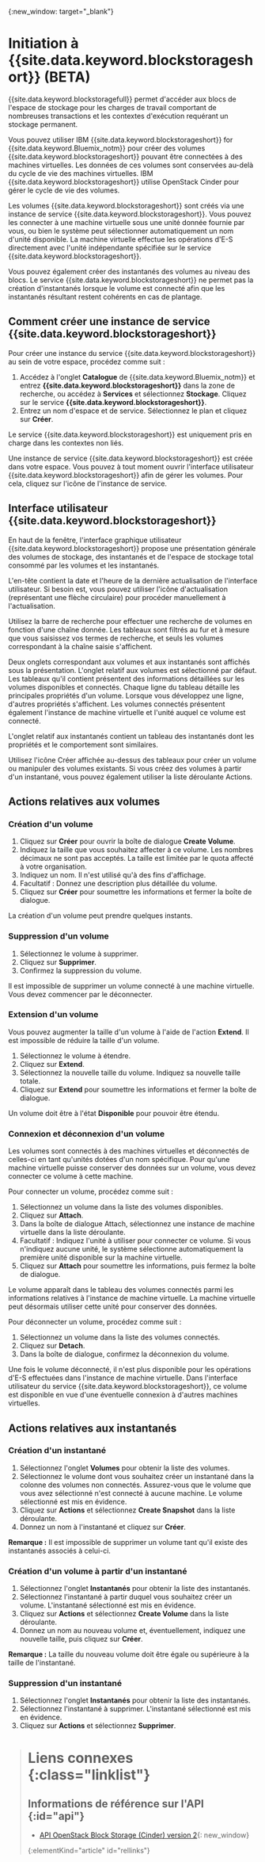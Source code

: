 {:new_window: target="_blank"} 

# Initiation à {{site.data.keyword.blockstorageshort}} (BETA) 

{{site.data.keyword.blockstoragefull}} permet d'accéder aux blocs de l'espace de stockage pour les charges de travail comportant de nombreuses transactions et les contextes d'exécution requérant un stockage permanent.

Vous pouvez utiliser IBM {{site.data.keyword.blockstorageshort}} for {{site.data.keyword.Bluemix_notm}} pour créer des volumes {{site.data.keyword.blockstorageshort}} pouvant être connectées à des machines virtuelles. Les données de ces volumes sont conservées au-delà du cycle de vie des machines virtuelles. IBM {{site.data.keyword.blockstorageshort}} utilise OpenStack Cinder pour gérer le cycle de vie des volumes.

Les volumes {{site.data.keyword.blockstorageshort}} sont créés via une instance de service {{site.data.keyword.blockstorageshort}}. Vous pouvez les connecter à une machine virtuelle sous une unité donnée fournie par vous, ou bien le système peut sélectionner automatiquement un nom d'unité disponible. La machine virtuelle effectue les opérations d'E-S directement avec l'unité indépendante spécifiée sur le service {{site.data.keyword.blockstorageshort}}.

Vous pouvez également créer des instantanés des volumes au niveau des blocs. Le service {{site.data.keyword.blockstorageshort}} ne permet pas la création d'instantanés lorsque le volume est connecté afin que les instantanés résultant restent cohérents en cas de plantage. 

## Comment créer une instance de service {{site.data.keyword.blockstorageshort}}
Pour créer une instance du service {{site.data.keyword.blockstorageshort}} au sein de votre espace, procédez comme suit :
 
1.	Accédez à l'onglet **Catalogue** de {{site.data.keyword.Bluemix_notm}} et entrez **{{site.data.keyword.blockstorageshort}}** dans la zone de recherche, ou accédez à **Services** et sélectionnez **Stockage**. Cliquez sur le service **{{site.data.keyword.blockstorageshort}}**. 
2.	Entrez un nom d'espace et de service. Sélectionnez le plan et cliquez sur **Créer**.
 	
Le service {{site.data.keyword.blockstorageshort}} est uniquement pris en charge dans les contextes non liés. 

Une instance de service {{site.data.keyword.blockstorageshort}} est créée dans votre espace. Vous pouvez à tout moment ouvrir l'interface utilisateur {{site.data.keyword.blockstorageshort}} afin de gérer les volumes. Pour cela, cliquez sur l'icône de l'instance de service.

## Interface utilisateur {{site.data.keyword.blockstorageshort}}
En haut de la fenêtre, l'interface graphique utilisateur {{site.data.keyword.blockstorageshort}} propose une présentation générale des volumes de stockage, des instantanés et de l'espace de stockage total consommé par les volumes et les instantanés. 

L'en-tête contient la date et l'heure de la dernière actualisation de l'interface utilisateur. Si besoin est, vous pouvez utiliser l'icône d'actualisation (représentant une flèche circulaire) pour procéder manuellement à l'actualisation. 

Utilisez la barre de recherche pour effectuer une recherche de volumes en fonction d'une chaîne donnée. Les tableaux sont filtrés au fur et à mesure que vous saisissez vos termes de recherche, et seuls les volumes correspondant à la chaîne saisie s'affichent.

Deux onglets correspondant aux volumes et aux instantanés sont affichés sous la présentation. L'onglet relatif aux volumes est sélectionné par défaut. Les tableaux qu'il contient présentent des informations détaillées sur les volumes disponibles et connectés. Chaque ligne du tableau détaille les principales propriétés d'un volume. Lorsque vous développez une ligne, d'autres propriétés s'affichent. Les volumes connectés présentent également l'instance de machine virtuelle et l'unité auquel ce volume est connecté. 

L'onglet relatif aux instantanés contient un tableau des instantanés dont les propriétés et le comportement sont similaires. 

Utilisez l'icône Créer affichée au-dessus des tableaux pour créer un volume ou manipuler des volumes existants. Si vous créez des volumes à partir d'un instantané, vous pouvez également utiliser la liste déroulante Actions.


## Actions relatives aux volumes

### Création d'un volume

1.	Cliquez sur **Créer** pour ouvrir la boîte de dialogue **Create Volume**.
2.	Indiquez la taille que vous souhaitez affecter à ce volume. Les nombres décimaux ne sont pas acceptés. La taille est limitée par le quota affecté à votre organisation.
3.	Indiquez un nom. Il n'est utilisé qu'à des fins d'affichage.
4.	Facultatif : Donnez une description plus détaillée du volume. 
5.	Cliquez sur **Créer** pour soumettre les informations et fermer la boîte de dialogue. 

La création d'un volume peut prendre quelques instants. 

### Suppression d'un volume

1.	Sélectionnez le volume à supprimer.
2.	Cliquez sur **Supprimer**.
3.	Confirmez la suppression du volume.

Il est impossible de supprimer un volume connecté à une machine virtuelle. Vous devez commencer par le déconnecter.

### Extension d'un volume
Vous pouvez augmenter la taille d'un volume à l'aide de l'action **Extend**. Il est impossible de réduire la taille d'un volume.

1.	Sélectionnez le volume à étendre.
2.	Cliquez sur **Extend**.
3.	Sélectionnez la nouvelle taille du volume. Indiquez sa nouvelle taille totale.
4.	Cliquez sur **Extend** pour soumettre les informations et fermer la boîte de dialogue. 

Un volume doit être à l'état **Disponible** pour pouvoir être étendu. 

### Connexion et déconnexion d'un volume
Les volumes sont connectés à des machines virtuelles et déconnectés de celles-ci en tant qu'unités dotées d'un nom spécifique. Pour qu'une machine virtuelle puisse conserver des données sur un volume, vous devez connecter ce volume à cette machine.

Pour connecter un volume, procédez comme suit : 

1.	Sélectionnez un volume dans la liste des volumes disponibles.
2.	Cliquez sur **Attach**.
3.	Dans la boîte de dialogue Attach, sélectionnez une instance de machine virtuelle dans la liste déroulante. 
4.	Facultatif : Indiquez l'unité à utiliser pour connecter ce volume. Si vous n'indiquez aucune unité, le système sélectionne automatiquement la première unité disponible sur la machine virtuelle.
5.	Cliquez sur **Attach** pour soumettre les informations, puis fermez la boîte de dialogue.

Le volume apparaît dans le tableau des volumes connectés parmi les informations relatives à l'instance de machine virtuelle. 
La machine virtuelle peut désormais utiliser cette unité pour conserver des données. 

Pour déconnecter un volume, procédez comme suit : 

1.	Sélectionnez un volume dans la liste des volumes connectés. 
2.	Cliquez sur **Detach**.
3.	Dans la boîte de dialogue, confirmez la déconnexion du volume. 

Une fois le volume déconnecté, il n'est plus disponible pour les opérations d'E-S effectuées dans l'instance de machine virtuelle. Dans l'interface utilisateur du service {{site.data.keyword.blockstorageshort}}, ce volume est disponible en vue d'une éventuelle connexion à d'autres machines virtuelles.

## Actions relatives aux instantanés

### Création d'un instantané

1.	Sélectionnez l'onglet **Volumes** pour obtenir la liste des volumes.
2.	Sélectionnez le volume dont vous souhaitez créer un instantané dans la colonne des volumes non connectés. Assurez-vous que le volume que vous avez sélectionné n'est connecté à aucune machine. Le volume sélectionné est mis en évidence. 
3.	Cliquez sur **Actions** et sélectionnez **Create Snapshot** dans la liste déroulante.
4.	Donnez un nom à l'instantané et cliquez sur **Créer**.

**Remarque :** Il est impossible de supprimer un volume tant qu'il existe des instantanés associés à celui-ci. 

### Création d'un volume à partir d'un instantané

1.	Sélectionnez l'onglet **Instantanés** pour obtenir la liste des instantanés.
2.	Sélectionnez l'instantané à partir duquel vous souhaitez créer un volume. L'instantané sélectionné est mis en évidence.
3.	Cliquez sur **Actions** et sélectionnez **Create Volume** dans la liste déroulante.
4.	Donnez un nom au nouveau volume et, éventuellement, indiquez une nouvelle taille, puis cliquez sur **Créer**. 

**Remarque :** La taille du nouveau volume doit être égale ou supérieure à la taille de l'instantané. 

### Suppression d'un instantané

1.	Sélectionnez l'onglet **Instantanés** pour obtenir la liste des instantanés.
2.	Sélectionnez l'instantané à supprimer. L'instantané sélectionné est mis en évidence.
3.	Cliquez sur **Actions** et sélectionnez **Supprimer**. 



># Liens connexes {:class="linklist"}
>## Informations de référence sur l'API {:id="api"}
>* [API OpenStack Block Storage (Cinder) version 2](http://developer.openstack.org/api-ref-blockstorage-v2.html){: new_window}
>
>{:elementKind="article" id="rellinks"}

